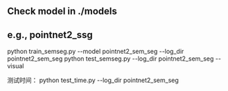 ## Check model in ./models 
## e.g., pointnet2_ssg
python train_semseg.py --model pointnet2_sem_seg --log_dir pointnet2_sem_seg
python test_semseg.py --log_dir pointnet2_sem_seg --visual

测试时间：
python test_time.py --log_dir pointnet2_sem_seg